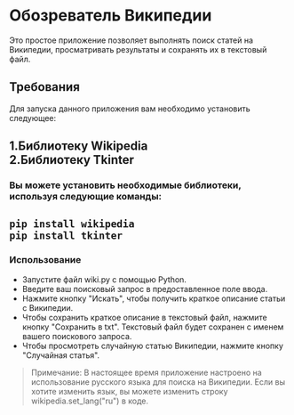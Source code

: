# Обозреватель Википедии
Это простое приложение позволяет выполнять поиск статей на Википедии, просматривать результаты и сохранять их в текстовый файл.

## Требования
Для запуска данного приложения вам необходимо установить следующее:

1.Библиотеку Wikipedia  
2.Библиотеку Tkinter  
---
### Вы можете установить необходимые библиотеки, используя следующие команды:
`pip install wikipedia`     
`pip install tkinter`
---
### Использование  
- Запустите файл wiki.py с помощью Python.  
- Введите ваш поисковый запрос в предоставленное поле ввода.  
- Нажмите кнопку "Искать", чтобы получить краткое описание статьи с Википедии.  
- Чтобы сохранить краткое описание в текстовый файл, нажмите кнопку "Сохранить в txt". Текстовый файл будет сохранен с именем вашего поискового запроса.  
- Чтобы просмотреть случайную статью Википедии, нажмите кнопку "Случайная статья".   
>Примечание: В настоящее время приложение настроено на использование русского языка для поиска на Википедии. Если вы хотите изменить язык, вы можете изменить строку wikipedia.set_lang("ru") в коде.
